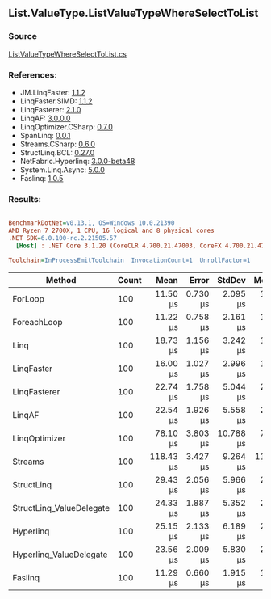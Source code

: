﻿## List.ValueType.ListValueTypeWhereSelectToList

### Source
[ListValueTypeWhereSelectToList.cs](../LinqBenchmarks/List/ValueType/ListValueTypeWhereSelectToList.cs)

### References:
- JM.LinqFaster: [1.1.2](https://www.nuget.org/packages/JM.LinqFaster/1.1.2)
- LinqFaster.SIMD: [1.1.2](https://www.nuget.org/packages/LinqFaster.SIMD/1.0.3)
- LinqFasterer: [2.1.0](https://www.nuget.org/packages/LinqFasterer/2.1.0)
- LinqAF: [3.0.0.0](https://www.nuget.org/packages/LinqAF/3.0.0.0)
- LinqOptimizer.CSharp: [0.7.0](https://www.nuget.org/packages/LinqOptimizer.CSharp/0.7.0)
- SpanLinq: [0.0.1](https://www.nuget.org/packages/SpanLinq/0.0.1)
- Streams.CSharp: [0.6.0](https://www.nuget.org/packages/Streams.CSharp/0.6.0)
- StructLinq.BCL: [0.27.0](https://www.nuget.org/packages/StructLinq/0.27.0)
- NetFabric.Hyperlinq: [3.0.0-beta48](https://www.nuget.org/packages/NetFabric.Hyperlinq/3.0.0-beta48)
- System.Linq.Async: [5.0.0](https://www.nuget.org/packages/System.Linq.Async/5.0.0)
- Faslinq: [1.0.5](https://www.nuget.org/packages/Faslinq/1.0.5)

### Results:
``` ini

BenchmarkDotNet=v0.13.1, OS=Windows 10.0.21390
AMD Ryzen 7 2700X, 1 CPU, 16 logical and 8 physical cores
.NET SDK=6.0.100-rc.2.21505.57
  [Host] : .NET Core 3.1.20 (CoreCLR 4.700.21.47003, CoreFX 4.700.21.47101), X64 RyuJIT DEBUG  [AttachedDebugger]

Toolchain=InProcessEmitToolchain  InvocationCount=1  UnrollFactor=1  

```
|                   Method | Count |      Mean |    Error |    StdDev |    Median |         Ratio | RatioSD | Allocated |
|------------------------- |------ |----------:|---------:|----------:|----------:|--------------:|--------:|----------:|
|                  ForLoop |   100 |  11.50 μs | 0.730 μs |  2.095 μs |  10.80 μs |      baseline |         |      8 KB |
|              ForeachLoop |   100 |  11.22 μs | 0.758 μs |  2.161 μs |  10.65 μs |  1.00x slower |   0.24x |      8 KB |
|                     Linq |   100 |  18.73 μs | 1.156 μs |  3.242 μs |  18.70 μs |  1.68x slower |   0.40x |      8 KB |
|               LinqFaster |   100 |  16.00 μs | 1.027 μs |  2.996 μs |  15.55 μs |  1.43x slower |   0.35x |     11 KB |
|             LinqFasterer |   100 |  22.74 μs | 1.758 μs |  5.044 μs |  21.05 μs |  2.03x slower |   0.54x |     17 KB |
|                   LinqAF |   100 |  22.54 μs | 1.926 μs |  5.558 μs |  21.15 μs |  2.02x slower |   0.61x |      8 KB |
|            LinqOptimizer |   100 |  78.10 μs | 3.803 μs | 10.788 μs |  76.70 μs |  7.03x slower |   1.52x |    136 KB |
|                  Streams |   100 | 118.43 μs | 3.427 μs |  9.264 μs | 116.20 μs | 10.50x slower |   1.76x |      9 KB |
|               StructLinq |   100 |  29.43 μs | 2.056 μs |  5.966 μs |  27.90 μs |  2.64x slower |   0.71x |     11 KB |
| StructLinq_ValueDelegate |   100 |  24.33 μs | 1.887 μs |  5.352 μs |  22.70 μs |  2.18x slower |   0.60x |     11 KB |
|                Hyperlinq |   100 |  25.15 μs | 2.133 μs |  6.189 μs |  22.70 μs |  2.24x slower |   0.59x |      7 KB |
|  Hyperlinq_ValueDelegate |   100 |  23.56 μs | 2.009 μs |  5.830 μs |  21.70 μs |  2.10x slower |   0.62x |      7 KB |
|                  Faslinq |   100 |  11.29 μs | 0.660 μs |  1.915 μs |  10.75 μs |  1.01x slower |   0.26x |      8 KB |

